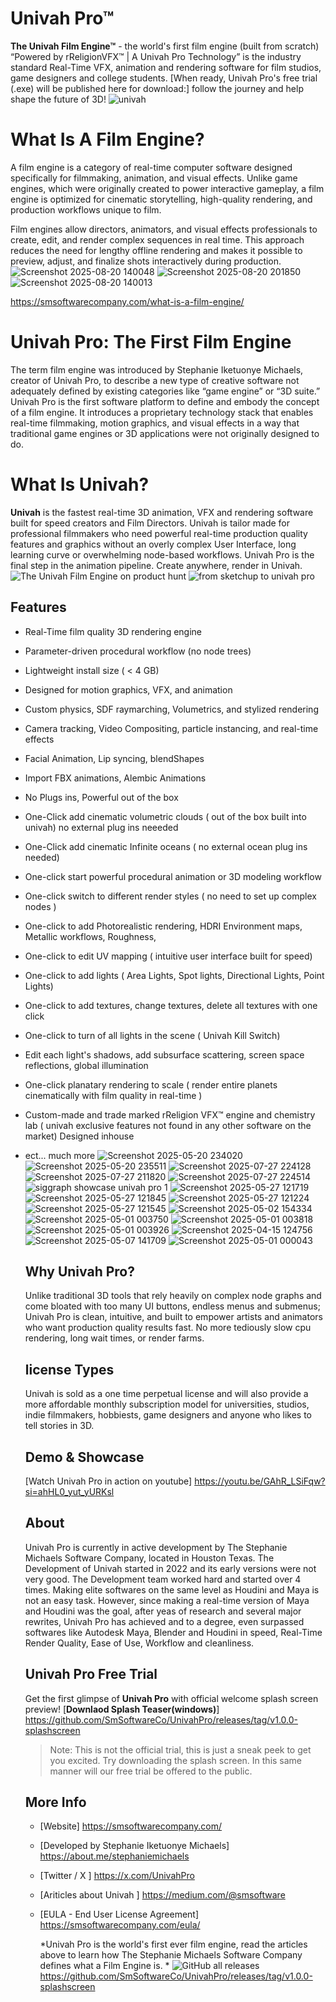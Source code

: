 # Univah Pro™
**The Univah Film Engine™** - the world's first film engine (built from scratch) “Powered by rReligionVFX™ | A Univah Pro Technology” is the industry standard Real-Time VFX, animation and rendering software for film studios, game designers and college students. 
[When ready, Univah Pro's free trial (.exe) will be published here for download:] 
follow the journey and help shape the future of 3D!
![univah](https://github.com/user-attachments/assets/62e42949-262a-494b-a746-8ab01c855599)
# What Is A Film Engine?
A film engine is a category of real-time computer software designed specifically for filmmaking,
animation, and visual effects. Unlike game engines, which were originally created to
power interactive gameplay, a film engine is optimized for cinematic storytelling,
high-quality rendering, and production workflows unique to film.

Film engines allow directors, animators, and visual effects professionals to create,
edit, and render complex sequences in real time. This approach reduces the need for lengthy
offline rendering and makes it possible to preview, adjust, and finalize shots interactively during production.
![Screenshot 2025-08-20 140048](https://github.com/user-attachments/assets/2f710126-47e9-44ce-8f5b-de8340dcd0e6)
![Screenshot 2025-08-20 201850](https://github.com/user-attachments/assets/3dc5b046-4f95-4c5c-96fe-249617154a0a)
![Screenshot 2025-08-20 140013](https://github.com/user-attachments/assets/e0145b13-43bf-4260-98d6-aa90ce29aa29)

https://smsoftwarecompany.com/what-is-a-film-engine/

# Univah Pro: The First Film Engine
The term film engine was introduced by Stephanie Iketuonye Michaels, creator of Univah Pro, to describe a new type of creative software not adequately defined by existing categories like “game engine” or “3D suite.” Univah Pro is the first software platform to define and embody the concept of a film engine. It introduces a proprietary technology stack that enables real-time filmmaking, motion graphics, and visual effects in a way that traditional game engines or 3D applications were not originally designed to do.

# What Is Univah?
**Univah** is the fastest real-time 3D animation, VFX and rendering software built for speed creators and Film Directors. Univah is tailor made for professional filmmakers who need powerful real-time production quality features and graphics without an overly complex User Interface, long learning curve or overwhelming node-based workflows. Univah Pro is the final step in the animation pipeline. 
Create anywhere, render in Univah. 
![The Univah Film Engine on product hunt](https://github.com/user-attachments/assets/e9b5802a-d3a1-477e-a034-20d5156137a6)
![from sketchup to univah pro](https://github.com/user-attachments/assets/aedfc994-623b-4825-b43d-174a95be78e1)

## Features
- Real-Time film quality 3D rendering engine
- Parameter-driven procedural workflow  (no node trees)
- Lightweight install size ( < 4 GB)
- Designed for motion graphics, VFX, and animation
- Custom physics, SDF raymarching, Volumetrics, and stylized rendering
- Camera tracking, Video Compositing, particle instancing, and real-time effects
- Facial Animation, Lip syncing, blendShapes
- Import FBX animations, Alembic Animations
- No Plugs ins, Powerful out of the box
- One-Click add cinematic volumetric clouds ( out of the box built into univah) no external plug ins neeeded
- One-Click add cinematic Infinite oceans ( no external ocean plug ins needed)
- One-click start powerful procedural animation or 3D modeling workflow
- One-click switch to different render styles ( no need to set up complex nodes )
- One-click to add Photorealistic rendering, HDRI Environment maps, Metallic workflows, Roughness,
- One-click to edit UV mapping ( intuitive user interface built for speed)
- One-click to add lights ( Area Lights, Spot lights, Directional Lights, Point Lights)
- One-click to add textures, change textures, delete all textures with one click
- One-click to turn of all lights in the scene ( Univah Kill Switch)
- Edit each light's shadows, add subsurface scattering, screen space reflections, global illumination
- One-click planatary rendering to scale ( render entire planets cinematically with film quality in real-time )
- Custom-made and trade marked rReligion VFX™ engine and chemistry lab ( univah exclusive features not found in any other software on the market) Designed inhouse 
- ect... much more
  ![Screenshot 2025-05-20 234020](https://github.com/user-attachments/assets/d231dcc7-f43f-44d8-b1cb-7bad66b6ae9d)
  ![Screenshot 2025-05-20 235511](https://github.com/user-attachments/assets/9b38de92-6449-4689-8d06-50904f090a08)
  ![Screenshot 2025-07-27 224128](https://github.com/user-attachments/assets/c1757985-5fd4-4615-a98e-bffab18449dd)
  ![Screenshot 2025-07-27 211820](https://github.com/user-attachments/assets/a8eaee10-6b31-4295-bd6d-d718a9559d20)
  ![Screenshot 2025-07-27 224514](https://github.com/user-attachments/assets/9dfeebf6-4e06-417a-8bea-1ea8ef235704)
  ![siggraph showcase univah pro 1](https://github.com/user-attachments/assets/78851920-5c32-40b4-80b4-3386cd8f34f7)
  ![Screenshot 2025-05-27 121719](https://github.com/user-attachments/assets/dfbeddb1-de73-4822-954f-a89f90c9495a)
  ![Screenshot 2025-05-27 121845](https://github.com/user-attachments/assets/bd7ab818-b9fa-4c23-a627-4b1a7363edc7)
  ![Screenshot 2025-05-27 121224](https://github.com/user-attachments/assets/f482e209-70e9-451b-b5e6-79947da9b60c)
  ![Screenshot 2025-05-27 121545](https://github.com/user-attachments/assets/9d185c6e-2bd9-4d1b-843b-e7d4601e07e1)
  ![Screenshot 2025-05-02 154334](https://github.com/user-attachments/assets/51dc29e7-d01f-4615-a2ae-aabcbf82cedf)
  ![Screenshot 2025-05-01 003750](https://github.com/user-attachments/assets/420848a5-df4c-4855-b840-39eda82e847c)
  ![Screenshot 2025-05-01 003818](https://github.com/user-attachments/assets/2ae4f4c1-f6d3-4a76-a837-a7e35a4cbd6d)
  ![Screenshot 2025-05-01 003926](https://github.com/user-attachments/assets/1145d4c9-8692-42b9-9eaa-76b6029a78f5)
  ![Screenshot 2025-04-15 124756](https://github.com/user-attachments/assets/89942961-1d68-4675-9358-43c23f5b78a0)
  ![Screenshot 2025-05-07 141709](https://github.com/user-attachments/assets/153801da-ee27-4c29-b3c5-6807077a6299)
  ![Screenshot 2025-05-01 000043](https://github.com/user-attachments/assets/202b751d-7356-450b-9722-1ca75a4fd5d9)


  ## Why Univah Pro?
  Unlike traditional 3D tools that rely heavily on complex node graphs and come bloated with too many UI buttons, endless menus and submenus;
  Univah Pro is clean, intuitive, and built to empower artists and animators who want production quality results fast. No more tediously slow cpu rendering,
  long wait times, or render farms.

  ## license Types
  Univah is sold as a one time perpetual license and will also provide a more affordable monthly subscription model for universities,
  studios, indie filmmakers, hobbiests, game designers and anyone who likes to tell stories in 3D.

  ## Demo & Showcase
  [Watch Univah Pro in action on youtube] https://youtu.be/GAhR_LSiFqw?si=ahHL0_yut_yURKsl

  ## About
  Univah Pro is currently in active development by The Stephanie Michaels Software Company, located in Houston Texas. 
  The Development of Univah started in 2022 and its early versions were not very good. The Development team worked hard and started over 4 times.
  Making elite softwares on the same level as Houdini and Maya is not an easy task. However, since making a real-time version of Maya and Houdini was the goal, after yeas of research and several major rewrites,
  Univah Pro has achieved and to a degree, even surpassed softwares like Autodesk Maya, Blender and Houdini in speed, Real-Time Render Quality, Ease of Use, Workflow and cleanliness.  

  ## Univah Pro Free Trial
  Get the first glimpse of  **Univah Pro** with official welcome splash screen preview! 
  [**Downlaod Splash Teaser(windows)**] https://github.com/SmSoftwareCo/UnivahPro/releases/tag/v1.0.0-splashscreen
  >Note: This is not the official trial, this is just a sneak peek to get you excited. Try downloading the splash screen. In this same manner will our free trial be offered to the public.
  
  ## More Info
  - [Website] https://smsoftwarecompany.com/
  - [Developed by Stephanie Iketuonye Michaels] https://about.me/stephaniemichaels
  - [Twitter / X ] https://x.com/UnivahPro
  - [Ariticles about Univah ] https://medium.com/@smsoftware
  - [EULA - End User License Agreement] https://smsoftwarecompany.com/eula/


    *Univah Pro is the world's first ever film engine, read the articles above to learn how The Stephanie Michaels Software Company defines what a Film Engine is. *
    ![GitHub all releases](https://img.shields.io/github/downloads/SmSoftwareCo/UnivahPro/total?color=blue&style=flat-square)https://github.com/SmSoftwareCo/UnivahPro/releases/tag/v1.0.0-splashscreen
